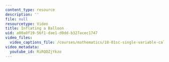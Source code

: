 ```yaml
---
content_type: resource
description: ''
file: null
resourcetype: Video
title: Inflating a Balloon
uid: a00a0f19-56f1-dae1-d0dd-b327acec1747
video_files:
  video_captions_file: /courses/mathematics/18-01sc-single-variable-calculus-fall-2010/unit-2-applications-of-differentiation/part-b-optimization-related-rates-and-newtons-method/session-31-related-rates/inflating-a-balloon/RiRQDZjYkzo.vtt
video_metadata:
  youtube_id: RiRQDZjYkzo
---
```

